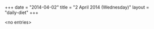 +++
date = "2014-04-02"
title = "2 April 2014 (Wednesday)"
layout = "daily-diet"
+++


\<no entries\>
